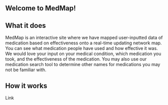 ## Welcome to MedMap!

## What it does

MedMap is an interactive site where we have mapped user-inputted data of medication based on effectiveness onto a real-time updating network map. You can see what medication people have used and how effective it was. We would love your input on your medical condition, which medication you took, and the effectiveness of the medication. You may also use our medication search tool to determine other names for medications you may not be familiar with.

## How it works

Link

